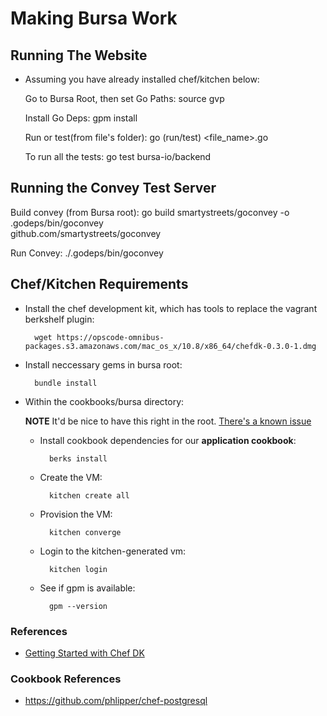 # Making Bursa Work

## Running The Website

* Assuming you have already installed chef/kitchen below:
	
  Go to Bursa Root, then set Go Paths:
	source gvp

  Install Go Deps:
    gpm install

  Run or test(from file's folder):
    go (run/test) <file_name>.go
    
  To run all the tests:
    go test bursa-io/backend

## Running the Convey Test Server

  Build convey (from Bursa root):
	go build smartystreets/goconvey -o .godeps/bin/goconvey \
	github.com/smartystreets/goconvey

  Run Convey:
	./.godeps/bin/goconvey

## Chef/Kitchen Requirements

* Install the chef development kit, which has tools to replace the vagrant berkshelf plugin:

		wget https://opscode-omnibus-packages.s3.amazonaws.com/mac_os_x/10.8/x86_64/chefdk-0.3.0-1.dmg
* Install neccessary gems in bursa root:
 
  		bundle install
* Within the cookbooks/bursa directory:

	**NOTE** It'd be nice to have this right in the root. [There's a known issue](https://github.com/opscode/chef-dk/issues/50)

	* Install cookbook dependencies for our **application cookbook**:
			
			berks install

	* Create the VM:
	
			kitchen create all
			
	* Provision the VM:
			
			kitchen converge
	  
	* Login to the kitchen-generated vm:
	  
	  		kitchen login
	* See if gpm is available:
			
			gpm --version
   
### References

  
* [Getting Started with Chef DK](http://tcotav.github.io/chefdk_getting_started.html)

### Cookbook References

* https://github.com/phlipper/chef-postgresql
